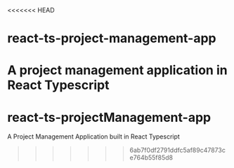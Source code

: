 <<<<<<< HEAD
# react-ts-project-management-app
A project management application in React Typescript
=======
# react-ts-projectManagement-app
A Project Management Application built in React Typescript
>>>>>>> 6ab7f0df2791ddfc5af89c47873ce764b55f85d8
